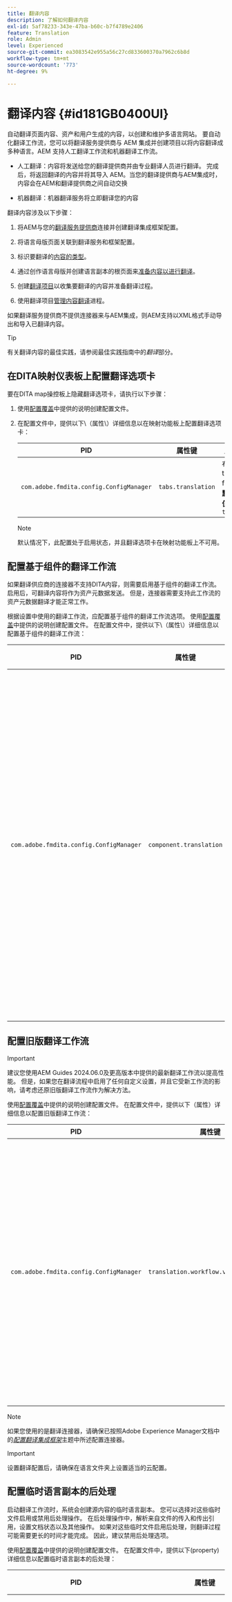 ```yaml
---
title: 翻译内容
description: 了解如何翻译内容
exl-id: 5af78233-343e-47ba-b60c-b7f4789e2406
feature: Translation
role: Admin
level: Experienced
source-git-commit: ea3083542e955a56c27cd833600370a7962c6b8d
workflow-type: tm+mt
source-wordcount: '773'
ht-degree: 9%

---
```


# 翻译内容 {#id181GB0400UI}

自动翻译页面内容、资产和用户生成的内容，以创建和维护多语言网站。 要自动化翻译工作流，您可以将翻译服务提供商与 AEM 集成并创建项目以将内容翻译成多种语言。AEM 支持人工翻译工作流和机器翻译工作流。

- 人工翻译：内容将发送给您的翻译提供商并由专业翻译人员进行翻译。 完成后，将返回翻译的内容并将其导入 AEM。当您的翻译提供商与AEM集成时，内容会在AEM和翻译提供商之间自动交换

- 机器翻译：机器翻译服务将立即翻译您的内容


翻译内容涉及以下步骤：

1. 将AEM与您的[翻译服务提供商](https://experienceleague.adobe.com/docs/experience-manager-cloud-service/sites/administering/reusing-content/translation/integration-framework.html?lang=en)连接并创建翻译集成框架配置。

1. 将语言母版页面关联到翻译服务和框架配置。

1. 标识要翻译的[内容的类型](https://experienceleague.adobe.com/docs/experience-manager-cloud-service/sites/administering/reusing-content/translation/rules.html?lang=en)。

1. 通过创作语言母版并创建语言副本的根页面来[准备内容以进行翻译](https://experienceleague.adobe.com/docs/experience-manager-cloud-service/sites/administering/reusing-content/translation/preparation.html?lang=en)。

1. 创建[翻译项目](https://experienceleague.adobe.com/docs/experience-manager-cloud-service/sites/administering/reusing-content/translation/managing-projects.html?lang=en)以收集要翻译的内容并准备翻译过程。

1. 使用翻译项目[管理内容翻译](https://experienceleague.adobe.com/docs/experience-manager-cloud-service/sites/administering/reusing-content/translation/managing-projects.html?lang=en)进程。


如果翻译服务提供商不提供连接器来与AEM集成，则AEM支持以XML格式手动导出和导入已翻译内容。

>[!TIP]
>
> 有关翻译内容的最佳实践，请参阅最佳实践指南中的&#x200B;*翻译*&#x200B;部分。

## 在DITA映射仪表板上配置翻译选项卡

要在DITA map操控板上隐藏翻译选项卡，请执行以下步骤：

1. 使用[配置覆盖](download-install-additional-config-override.md#)中提供的说明创建配置文件。
1. 在配置文件中，提供以下\（属性\）详细信息以在映射功能板上配置翻译选项卡：

   | PID | 属性键 | 属性值 |
   |---|------------|--------------|
   | `com.adobe.fmdita.config.ConfigManager` | `tabs.translation` | 布尔值\( true/ false\)。<br> **默认值**： `true` |

   >[!NOTE]
   >
   > 默认情况下，此配置处于启用状态，并且翻译选项卡在映射功能板上不可用。


## 配置基于组件的翻译工作流

如果翻译供应商的连接器不支持DITA内容，则需要启用基于组件的翻译工作流。 启用后，可翻译内容将作为资产元数据发送。 但是，连接器需要支持此工作流的资产元数据翻译才能正常工作。

根据设置中使用的翻译工作流，应配置基于组件的翻译工作流选项。 使用[配置覆盖](download-install-additional-config-override.md#)中提供的说明创建配置文件。 在配置文件中，提供以下\（属性\）详细信息以配置基于组件的翻译工作流：

| PID | 属性键 | 属性值 |
|---|------------|--------------|
| `com.adobe.fmdita.config.ConfigManager` | `component.translation` | 布尔值： <br> -   如果您使用的是人工翻译，则&#x200B;*禁用* \( `false`\) **基于组件的翻译工作流**&#x200B;选项。 <br> -   如果您正在使用机器翻译，则&#x200B;*启用\( `true`\)* **基于组件的翻译工作流**&#x200B;选项。 |



## 配置旧版翻译工作流

>[!IMPORTANT]
>
> 建议您使用AEM Guides 2024.06.0及更高版本中提供的最新翻译工作流以提高性能。 但是，如果您在翻译流程中启用了任何自定义设置，并且它受新工作流的影响，请考虑还原旧版翻译工作流作为解决方法。

使用[配置覆盖](download-install-additional-config-override.md#)中提供的说明创建配置文件。 在配置文件中，提供以下（属性）详细信息以配置旧版翻译工作流：


| PID | 属性键 | 属性值 |
|---|------------|--------------|
| `com.adobe.fmdita.config.ConfigManager` | `translation.workflow.version.legacy` | 布尔值： <br> — 如果您使用最新的翻译工作流，则&#x200B;*禁用* \(`false`\) **运行旧版翻译工作流**&#x200B;选项。  <br> -   如果使用旧版翻译，则&#x200B;*启用\( `true`\)* **运行旧版翻译工作流**&#x200B;选项。<br> **默认值**： false |




>[!NOTE]
>
> 如果您使用的是翻译连接器，请确保已按照Adobe Experience Manager文档中的&#x200B;*[配置翻译集成框架](https://experienceleague.adobe.com/docs/experience-manager-cloud-service/sites/administering/reusing-content/translation/integration-framework.html?lang=en)*&#x200B;主题中所述配置连接器。

>[!IMPORTANT]
>
> 设置翻译配置后，请确保在语言文件夹上设置适当的云配置。

## 配置临时语言副本的后处理

启动翻译工作流时，系统会创建源内容的临时语言副本。 您可以选择对这些临时文件启用或禁用后处理操作。 在后处理操作中，解析来自文件的传入和传出引用，设置文档状态以及其他操作。 如果对这些临时文件启用后处理，则翻译过程可能需要更长的时间才能完成。 因此，建议禁用后处理选项。

使用[配置覆盖](download-install-additional-config-override.md#)中提供的说明创建配置文件。 在配置文件中，提供以下\(property\)详细信息以配置临时语言副本的后处理：

| PID | 属性键 | 属性值 |
|---|------------|--------------|
| `com.adobe.fmdita.config.ConfigManager` | `postprocess.temporary.langcopies` | 布尔值： <br> -   如果不想对临时文件运行后处理操作，则&#x200B;*禁用* \( false\) **后处理语言副本**&#x200B;选项。<br> -   如果要对临时文件运行后处理操作，请&#x200B;*启用* \( true\) **后处理语言副本**&#x200B;选项。<br> **默认值**： false |

